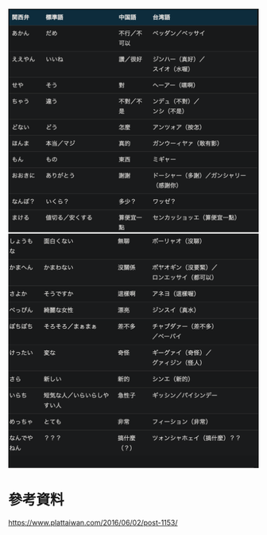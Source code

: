 ![1](pics/plattaiwan.com.1.png)  
![2](pics/plattaiwan.com.2.png) 
# 參考資料
https://www.plattaiwan.com/2016/06/02/post-1153/  
